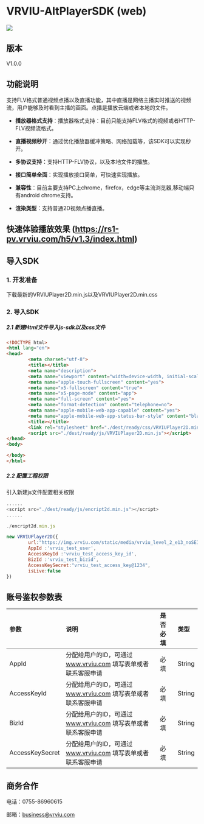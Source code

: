 # VRVIU-AltPlayerSDK (web)

[![](https://img.shields.io/badge/Powered%20by-vrviu.com-brightgreen.svg)](https://vrviu.com)

## 版本
V1.0.0

## 功能说明
支持FLV格式普通视频点播以及直播功能，其中直播是网络主播实时推送的视频流，用户能够及时看到主播的画面。点播是播放云端或者本地的文件。

* **播放器格式支持**：播放器格式支持：目前只能支持FLV格式的视频或者HTTP-FLV视频流格式。

* **直播视频秒开**：通过优化播放器缓冲策略、网络加载等，该SDK可以实现秒开。

* **多协议支持**：支持HTTP-FLV协议，以及本地文件的播放。

* **接口简单全面**：实现播放接口简单，可快速实现播放。

* **兼容性**：目前主要支持PC上chrome，firefox，edge等主流浏览器,移动端只有android chrome支持。

* **渲染类型**：支持普通2D视频点播直播。



## 快速体验播放效果 (https://rs1-pv.vrviu.com/h5/v1.3/index.html) 


## 导入SDK
### 1. 开发准备
下载最新的VRVIUPlayer2D.min.js以及VRVIUPlayer2D.min.css

### 2. 导入SDK
##### 2.1 新建Html文件导入js-sdk以及css文件
```html
<!DOCTYPE html>
<html lang="en">
<head>
        <meta charset="utf-8">
        <title></title>
        <meta name="description">
        <meta name="viewport" content="width=device-width, initial-scale=1.0, maximum-scale=1.0, user-scalable=no">
        <meta name="apple-touch-fullscreen" content="yes">
        <meta name="x5-fullscreen" content="true">
        <meta name="x5-page-mode" content="app">  
        <meta name="full-screen" content="yes">
        <meta name="format-detection" content="telephone=no">
        <meta name="apple-mobile-web-app-capable" content="yes">
        <meta name="apple-mobile-web-app-status-bar-style" content="black-translucent" />
        <title></title>
        <link rel="stylesheet" href="./dest/ready/css/VRVIUPlayer2D.min.css">
        <script src="./dest/ready/js/VRVIUPlayer2D.min.js"></script>
</head>
<body>

</body>
</html>
```

##### 2.2 配置工程权限
引入新建js文件配置相关权限

```javascript
......
<script src="./dest/ready/js/encript2d.min.js"></script>
......

./encript2d.min.js

new VRVIUPlayer2D({
        url:"https://img.vrviu.com/static/media/vrviu_level_2_e13_noSEI.flv",
        AppId :'vrviu_test_user',
        AccessKeyId :'vrviu_test_access_key_id',
        BizId :'vrviu_test_bizid',
        AccessKeySecret:"vrviu_test_access_key@1234",
        isLive:false
})
```




## 账号鉴权参数表
 |参数|说明|是否必填|类型|
 |:---|:---|:---|:---|
 |AppId|分配给用户的ID，可通过 www.vrviu.com 填写表单或者联系客服申请|必填|String|
 |AccessKeyId|分配给用户的ID，可通过 www.vrviu.com 填写表单或者联系客服申请|必填|String|
 |BizId|分配给用户的ID，可通过 www.vrviu.com 填写表单或者联系客服申请|必填|String|
 |AccessKeySecret|分配给用户的ID，可通过 www.vrviu.com 填写表单或者联系客服申请|必填|String

## 商务合作
电话：0755-86960615

邮箱：business@vrviu.com

